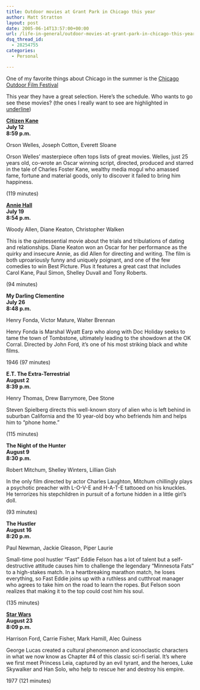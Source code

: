```yaml
---
title: Outdoor movies at Grant Park in Chicago this year
author: Matt Stratton
layout: post
date: 2005-06-14T13:57:00+00:00
url: /life-in-general/outdoor-movies-at-grant-park-in-chicago-this-year
dsq_thread_id:
  - 28254755
categories:
  - Personal

---
```

One of my favorite things about Chicago in the summer is the [Chicago Outdoor Film Festival][1]

This year they have a great selection. Here&#8217;s the schedule. Who wants to go see these movies? (the ones I really want to see are highlighted in <span style="text-decoration:underline;">underline</span>)

<span style="font-weight:bold;"><span style="text-decoration:underline;">Citizen Kane </span><br /> July 12<br /> 8:59 p.m.</span>
  
Orson Welles, Joseph Cotton, Everett Sloane
  
Orson Welles’ masterpiece often tops lists of great movies. Welles, just 25 years old, co-wrote an Oscar winning script, directed, produced and starred in the tale of Charles Foster Kane, wealthy media mogul who amassed fame, fortune and material goods, only to discover it failed to bring him happiness.
  
(119 minutes) 

<span style="font-weight:bold;"><span style="text-decoration:underline;">Annie Hall </span><br /> July 19<br /> 8:54 p.m.</span>
  
Woody Allen, Diane Keaton, Christopher Walken
  
This is the quintessential movie about the trials and tribulations of dating and relationships. Diane Keaton won an Oscar for her performance as the quirky and insecure Annie, as did Allen for directing and writing. The film is both uproariously funny and uniquely poignant, and one of the few comedies to win Best Picture. Plus it features a great cast that includes Carol Kane, Paul Simon, Shelley Duvall and Tony Roberts.
  
(94 minutes) 

<span style="font-weight:bold;">My Darling Clementine<br /> July 26<br /> 8:48 p.m.</span>
  
Henry Fonda, Victor Mature, Walter Brennan
  
Henry Fonda is Marshal Wyatt Earp who along with Doc Holiday seeks to tame the town of Tombstone, ultimately leading to the showdown at the OK Corral. Directed by John Ford, it’s one of his most striking black and white films.
  
1946 (97 minutes) 

<span style="font-weight:bold;">E.T. The Extra-Terrestrial<br /> August 2<br /> 8:39 p.m.</span>
  
Henry Thomas, Drew Barrymore, Dee Stone
  
Steven Spielberg directs this well-known story of alien who is left behind in suburban California and the 10 year-old boy who befriends him and helps him to “phone home.”
  
(115 minutes) 

<span style="font-weight:bold;">The Night of the Hunter<br /> August 9<br /> 8:30 p.m.</span>
  
Robert Mitchum, Shelley Winters, Lillian Gish
  
In the only film directed by actor Charles Laughton, Mitchum chillingly plays a psychotic preacher with L-O-V-E and H-A-T-E tattooed on his knuckles. He terrorizes his stepchildren in pursuit of a fortune hidden in a little girl’s doll.
  
(93 minutes) 

<span style="font-weight:bold;">The Hustler<br /> August 16<br /> 8:20 p.m.</span>
  
Paul Newman, Jackie Gleason, Piper Laurie
  
Small-time pool hustler “Fast&#8221; Eddie Felson has a lot of talent but a self-destructive attitude causes him to challenge the legendary &#8220;Minnesota Fats&#8221; to a high-stakes match. In a heartbreaking marathon match, he loses everything, so Fast Eddie joins up with a ruthless and cutthroat manager who agrees to take him on the road to learn the ropes. But Felson soon realizes that making it to the top could cost him his soul.
  
(135 minutes) 

<span style="font-weight:bold;"><span style="text-decoration:underline;">Star Wars </span><br /> August 23<br /> 8:09 p.m.</span>
  
Harrison Ford, Carrie Fisher, Mark Hamill, Alec Guiness
  
George Lucas created a cultural phenomenon and iconoclastic characters in what we now know as Chapter #4 of this classic sci-fi serial. It’s where we first meet Princess Leia, captured by an evil tyrant, and the heroes, Luke Skywalker and Han Solo, who help to rescue her and destroy his empire.
  
1977 (121 minutes)

 [1]: https://egov.cityofchicago.org/city/webportal/portalContentItemAction.do?BV_SessionID=@@@@0365252675.1118775115@@@@&BV_EngineID=cccfaddelflmddicefecelldffhdfgn.0&contentOID=536924981&contenTypeName=COC_EDITORIAL&topChannelName=HomePage